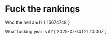 # Fuck the rankings

Who the hell am I?
{ 15674748 }

What fucking year is it?
[ 2025-03-14T21:10:00Z ]
